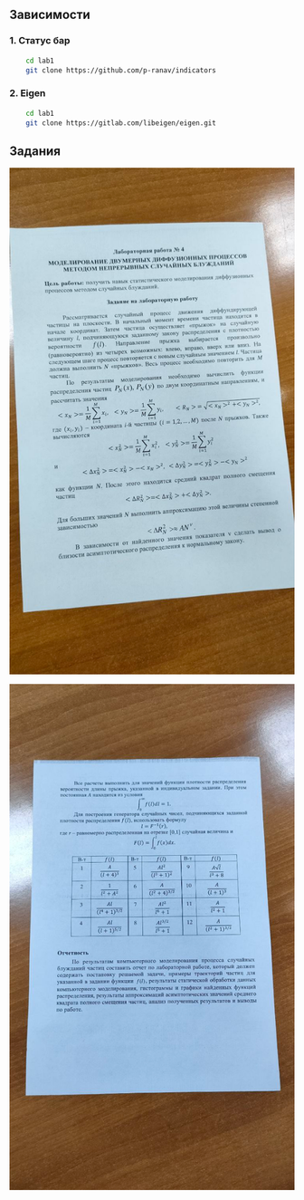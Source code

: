 Зависимости
-----
### 1. Статус бар
```bash
    cd lab1
    git clone https://github.com/p-ranav/indicators
```
### 2. Eigen
```bash 
    cd lab1
    git clone https://gitlab.com/libeigen/eigen.git
```

Задания
-----
![1 фотка](task1_1.png)

![2 фотка](task1_2.png)
